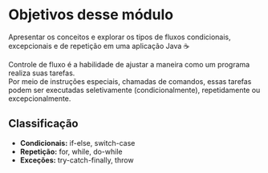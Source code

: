 # Objetivos desse módulo

Apresentar os conceitos e explorar os tipos de fluxos condicionais, excepcionais e de repetição em uma aplicação Java :coffee:

Controle de fluxo é a habilidade de ajustar a maneira como um programa realiza suas tarefas.  
Por meio de instruções especiais, chamadas de comandos, essas tarefas podem ser executadas seletivamente (condicionalmente), repetidamente ou excepcionalmente.

## Classificação

* **Condicionais:** if-else, switch-case  
* **Repetição:** for, while, do-while  
* **Exceções:** try-catch-finally, throw